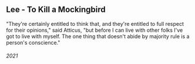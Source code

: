 ## Lee - To Kill a Mockingbird

"They're certainly entitled to think that, and they're entitled to full respect for their opinions," said Atticus, "but before I can live with other folks I've got to live with myself.
The one thing that doesn't abide by majority rule is a person's conscience."


###### 2021
